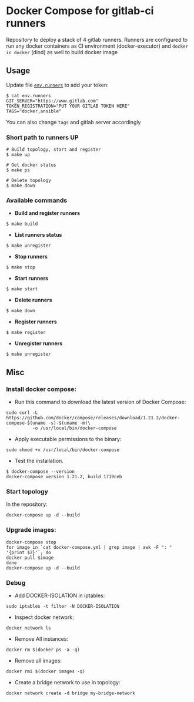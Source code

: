 # Docker Compose for gitlab-ci runners

Repository to deploy a stack of 4 gitlab runners. Runners are configured to run any docker containers as CI environment (docker-executor) and `docker in docker` (dind) as well to build docker image

## Usage

Update file [`env.runners`](env.runners) to add your token:

```shell
$ cat env.runners
GIT_SERVER="https://www.gitlab.com"
TOKEN_REGISTRATION="PUT YOUR GITLAB TOKEN HERE"
TAGS="docker,ansible"
```

You can also change `tags` and gitlab server accordingly

### Short path to runners UP

```shell
# Build topology, start and register
$ make up

# Get docker status
$ make ps

# Delete topology
$ make down
```

### Available commands

- __Build and register runners__

```shell
$ make build
```

- __List runners status__

```shell
$ make unregister
```

- __Stop runners__

```shell
$ make stop
```

- __Start runners__

```shell
$ make start
```

- __Delete runners__

```shell
$ make down
```

- __Register runners__

```shell
$ make register
```

- __Unregister runners__

```shell
$ make unregister
```

## Misc

### Install docker compose:

* Run this command to download the latest version of Docker Compose:

```shell
sudo curl -L https://github.com/docker/compose/releases/download/1.21.2/docker-compose-$(uname -s)-$(uname -m)\
          -o /usr/local/bin/docker-compose
```

* Apply executable permissions to the binary:

```shell
sudo chmod +x /usr/local/bin/docker-compose
```

* Test the installation.

```shell
$ docker-compose --version
docker-compose version 1.21.2, build 1719ceb
```

### Start topology

In the repository:

```shell
docker-compose up -d --build
```

### Upgrade images:

```shell
docker-compose stop
for image in `cat docker-compose.yml | grep image | awk -F ": " '{print $2}'`; do
docker pull $image
done
docker-compose up -d --build
```

### Debug

- Add DOCKER-ISOLATION in iptables:

```shell
sudo iptables -t filter -N DOCKER-ISOLATION
```

- Inspect docker network:

```shell
docker network ls
```

- Remove All instances:

```shell
docker rm $(docker ps -a -q)
```

- Remove all images:

```shell
docker rmi $(docker images -q)
```

- Create a bridge network to use in topology:

```shell
docker network create -d bridge my-bridge-network
```
